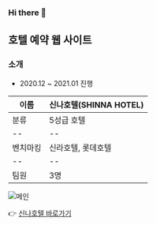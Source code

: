 ### Hi there 👋

## 호텔 예약 웹 사이트

### 소개

- 2020.12 ~ 2021.01 진행

|이름|신나호텔(SHINNA HOTEL)
|--|--|
|분류|5성급 호텔
|--|--|
벤치마킹|신라호텔, 롯데호텔
|--|--|
팀원|3명

![메인](https://user-images.githubusercontent.com/69497845/104985610-afe97f00-5a54-11eb-891f-2d117538a854.png)

 👉 [신나호텔 바로가기](embed.swq.co.kr/shinna)

<!-- 
**jiunlee-hub/jiunlee-hub** is a ✨ _special_ ✨ repository because its `README.md` (this file) appears on your GitHub profile.

Here are some ideas to get you started:

- 🔭 I’m currently working on ...
- 🌱 I’m currently learning ...
- 👯 I’m looking to collaborate on ...
- 🤔 I’m looking for help with ...
- 💬 Ask me about ...
- 📫 How to reach me: ...
- 😄 Pronouns: ...
- ⚡ Fun fact: ...
-->
